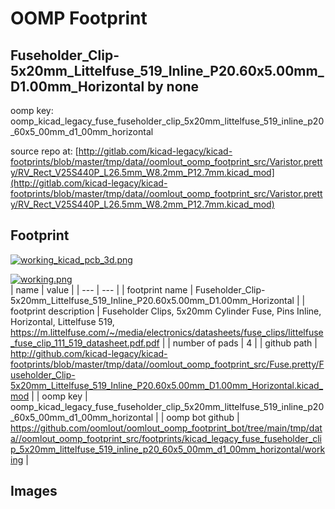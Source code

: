 # OOMP Footprint  
## Fuseholder_Clip-5x20mm_Littelfuse_519_Inline_P20.60x5.00mm_D1.00mm_Horizontal  by none  
  
oomp key: oomp_kicad_legacy_fuse_fuseholder_clip_5x20mm_littelfuse_519_inline_p20_60x5_00mm_d1_00mm_horizontal  
  
source repo at: [http://gitlab.com/kicad-legacy/kicad-footprints/blob/master/tmp/data//oomlout_oomp_footprint_src/Varistor.pretty/RV_Rect_V25S440P_L26.5mm_W8.2mm_P12.7mm.kicad_mod](http://gitlab.com/kicad-legacy/kicad-footprints/blob/master/tmp/data//oomlout_oomp_footprint_src/Varistor.pretty/RV_Rect_V25S440P_L26.5mm_W8.2mm_P12.7mm.kicad_mod)  
## Footprint  
  
[![working_kicad_pcb_3d.png](working_kicad_pcb_3d_600.png)](working_kicad_pcb_3d.png)  
  
[![working.png](working_600.png)](working.png)  
| name | value | 
| --- | --- | 
| footprint name | Fuseholder_Clip-5x20mm_Littelfuse_519_Inline_P20.60x5.00mm_D1.00mm_Horizontal | 
| footprint description | Fuseholder Clips, 5x20mm Cylinder Fuse, Pins Inline, Horizontal, Littelfuse 519, https://m.littelfuse.com/~/media/electronics/datasheets/fuse_clips/littelfuse_fuse_clip_111_519_datasheet.pdf.pdf | 
| number of pads | 4 | 
| github path | http://github.com/kicad-legacy/kicad-footprints/blob/master/tmp/data//oomlout_oomp_footprint_src/Fuse.pretty/Fuseholder_Clip-5x20mm_Littelfuse_519_Inline_P20.60x5.00mm_D1.00mm_Horizontal.kicad_mod | 
| oomp key | oomp_kicad_legacy_fuse_fuseholder_clip_5x20mm_littelfuse_519_inline_p20_60x5_00mm_d1_00mm_horizontal | 
| oomp bot github | https://github.com/oomlout/oomlout_oomp_footprint_bot/tree/main/tmp/data//oomlout_oomp_footprint_src/footprints/kicad_legacy_fuse_fuseholder_clip_5x20mm_littelfuse_519_inline_p20_60x5_00mm_d1_00mm_horizontal/working | 
## Images  
